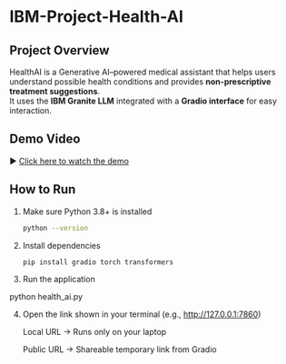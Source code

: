 # IBM-Project-Health-AI
## Project Overview
HealthAI is a Generative AI–powered medical assistant that helps users understand possible health conditions and provides **non-prescriptive treatment suggestions**.  
It uses the **IBM Granite LLM** integrated with a **Gradio interface** for easy interaction.

## Demo Video
▶ [Click here to watch the demo](https://drive.google.com/file/d/1GBle_Klf2jUYz6OecbYKHjsvnCBM8EJV/view?usp=drive_link)

##  How to Run
1. Make sure Python 3.8+ is installed  
   ```bash
   python --version
2. Install dependencies  
   ```bash
   pip install gradio torch transformers

3. Run the application

python health_ai.py

4. Open the link shown in your terminal (e.g., http://127.0.0.1:7860)

    Local URL → Runs only on your laptop

    Public URL → Shareable temporary link from Gradio
